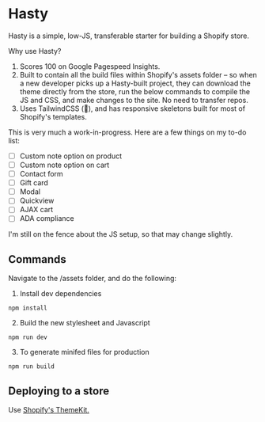# Hasty

Hasty is a simple, low-JS, transferable starter for building a Shopify store.

Why use Hasty?

1. Scores 100 on Google Pagespeed Insights.
2. Built to contain all the build files within Shopify's assets folder – so when a new developer picks up a Hasty-built project, they can download the theme directly from the store, run the below commands to compile the JS and CSS, and make changes to the site. No need to transfer repos.
3. Uses TailwindCSS (:raised_hands:), and has responsive skeletons built for most of Shopify's templates.

This is very much a work-in-progress. Here are a few things on my to-do list:

- [ ] Custom note option on product
- [ ] Custom note option on cart
- [ ] Contact form
- [ ] Gift card
- [ ] Modal
- [ ] Quickview
- [ ] AJAX cart
- [ ] ADA compliance

I'm still on the fence about the JS setup, so that may change slightly.

## Commands

Navigate to the /assets folder, and do the following:

1. Install dev dependencies
```
npm install
```

2. Build the new stylesheet and Javascript
```
npm run dev
```

3. To generate minifed files for production
```
npm run build 
```

## Deploying to a store

Use [Shopify's ThemeKit.](https://shopify.github.io/themekit/)
